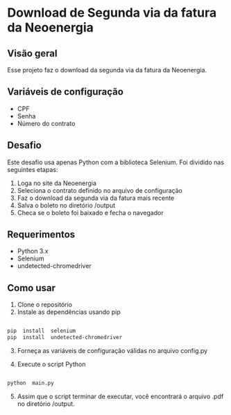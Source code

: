 # Download de Segunda via da fatura da Neoenergia

## Visão geral

Esse projeto faz o download da segunda via da fatura da Neoenergia.


## Variáveis de configuração

 

- CPF
- Senha
- Número do contrato

  

## Desafio

  

Este desafio usa apenas Python com a biblioteca Selenium. Foi dividido nas seguintes etapas:

  

1. Loga no site da Neoenergia
2. Seleciona o contrato definido no arquivo de configuração
3. Faz o download da segunda via da fatura mais recente
4. Salva o boleto no diretório /output
5. Checa se o boleto foi baixado e fecha o navegador

  

## Requerimentos

  



- Python 3.x
- Selenium
- undetected-chromedriver


  

## Como usar

  

1. Clone o repositório
2. Instale as dependências usando pip

  

```bash

pip  install  selenium
pip  install  undetected-chromedriver

```

  

3. Forneça as variáveis de configuração válidas no arquivo config.py

4. Execute o script Python

  

```bash

python  main.py

```


5. Assim que o script terminar de executar, você encontrará o arquivo .pdf no diretório /output. 
